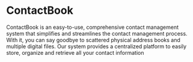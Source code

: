# ContactBook
ContactBook is an easy-to-use, comprehensive contact management system that simplifies and streamlines the contact management process. With it, you can say goodbye to scattered physical address books and multiple digital files. Our system provides a centralized platform to easily store, organize and retrieve all your contact information
